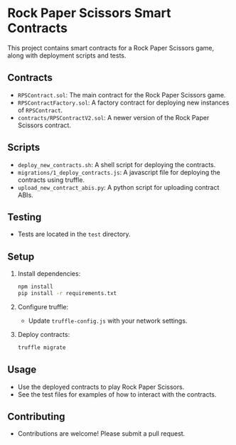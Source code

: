 # Rock Paper Scissors Smart Contracts

This project contains smart contracts for a Rock Paper Scissors game, along with deployment scripts and tests.

## Contracts

- `RPSContract.sol`: The main contract for the Rock Paper Scissors game.
- `RPSContractFactory.sol`: A factory contract for deploying new instances of `RPSContract`.
- `contracts/RPSContractV2.sol`: A newer version of the Rock Paper Scissors contract.

## Scripts

- `deploy_new_contracts.sh`: A shell script for deploying the contracts.
- `migrations/1_deploy_contracts.js`: A javascript file for deploying the contracts using truffle.
- `upload_new_contract_abis.py`: A python script for uploading contract ABIs.

## Testing

- Tests are located in the `test` directory.

## Setup

1. Install dependencies:
   ```bash
   npm install
   pip install -r requirements.txt
   ```

2. Configure truffle:
   - Update `truffle-config.js` with your network settings.

3. Deploy contracts:
   ```bash
   truffle migrate
   ```

## Usage

- Use the deployed contracts to play Rock Paper Scissors.
- See the test files for examples of how to interact with the contracts.

## Contributing

- Contributions are welcome! Please submit a pull request.
